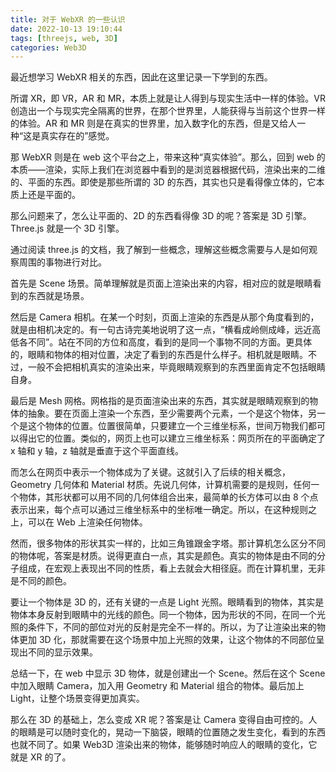 ```yaml
---
title: 对于 WebXR 的一些认识
date: 2022-10-13 19:10:44
tags: [threejs, web, 3D]
categories: Web3D
---
```


最近想学习 WebXR 相关的东西，因此在这里记录一下学到的东西。

所谓 XR，即 VR，AR 和 MR，本质上就是让人得到与现实生活中一样的体验。VR 创造出一个与现实完全隔离的世界，在那个世界里，人能获得与当前这个世界一样的体验。AR 和 MR 则是在真实的世界里，加入数字化的东西，但是又给人一种“这是真实存在的”感觉。

<!--more-->

那 WebXR 则是在 web 这个平台之上，带来这种“真实体验”。那么，回到 web 的本质——渲染，实际上我们在浏览器中看到的是浏览器根据代码，渲染出来的二维的、平面的东西。即使是那些所谓的 3D 的东西，其实也只是看得像立体的，它本质上还是平面的。

那么问题来了，怎么让平面的、2D 的东西看得像 3D 的呢？答案是 3D 引擎。Three.js 就是一个 3D 引擎。

通过阅读 three.js 的文档，我了解到一些概念，理解这些概念需要与人是如何观察周围的事物进行对比。

首先是 Scene 场景。简单理解就是页面上渲染出来的内容，相对应的就是眼睛看到的东西就是场景。

然后是 Camera 相机。在某一个时刻，页面上渲染的东西是从那个角度看到的，就是由相机决定的。有一句古诗完美地说明了这一点，“横看成岭侧成峰，远近高低各不同”。站在不同的方位和高度，看到的是同一个事物不同的方面。更具体的，眼睛和物体的相对位置，决定了看到的东西是什么样子。相机就是眼睛。不过，一般不会把相机真实的渲染出来，毕竟眼睛观察到的东西里面肯定不包括眼睛自身。

最后是 Mesh 网格。网格指的是页面渲染出来的东西，其实就是眼睛观察到的物体的抽象。要在页面上渲染一个东西，至少需要两个元素，一个是这个物体，另一个是这个物体的位置。位置很简单，只要建立一个三维坐标系，世间万物我们都可以得出它的位置。类似的，网页上也可以建立三维坐标系：网页所在的平面确定了 x 轴和 y 轴，z 轴就是垂直于这个平面直线。

而怎么在网页中表示一个物体成为了关键。这就引入了后续的相关概念，Geometry 几何体和 Material 材质。先说几何体，计算机需要的是规则，任何一个物体，其形状都可以用不同的几何体组合出来，最简单的长方体可以由 8 个点表示出来，每个点可以通过三维坐标系中的坐标唯一确定。所以，在这种规则之上，可以在 Web 上渲染任何物体。

然而，很多物体的形状其实一样的，比如三角锥跟金字塔。那计算机怎么区分不同的物体呢，答案是材质。说得更直白一点，其实是颜色。真实的物体是由不同的分子组成，在宏观上表现出不同的性质，看上去就会大相径庭。而在计算机里，无非是不同的颜色。

要让一个物体是 3D 的，还有关键的一点是 Light 光照。眼睛看到的物体，其实是物体本身反射到眼睛中的光线的颜色。同一个物体，因为形状的不同，在同一个光照的条件下，不同的部位对光的反射是完全不一样的。所以，为了让渲染出来的物体更加 3D 化，那就需要在这个场景中加上光照的效果，让这个物体的不同部位呈现出不同的显示效果。

总结一下，在 web 中显示 3D 物体，就是创建出一个 Scene。然后在这个 Scene 中加入眼睛 Camera，加入用 Geometry 和 Material 组合的物体。最后加上 Light，让整个场景变得更加真实。

那么在 3D 的基础上，怎么变成 XR 呢？答案是让 Camera 变得自由可控的。人的眼睛是可以随时变化的，晃动一下脑袋，眼睛的位置随之发生变化，看到的东西也就不同了。如果 Web3D 渲染出来的物体，能够随时响应人的眼睛的变化，它就是 XR 的了。
